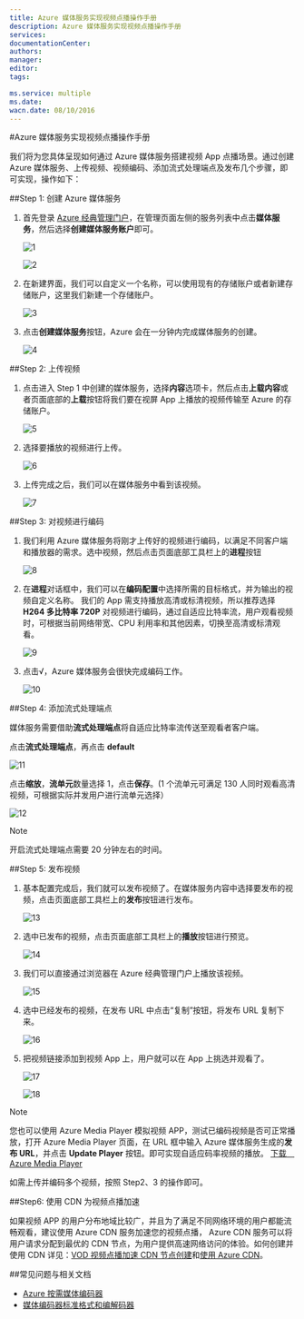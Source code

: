 ```yaml
---
title: Azure 媒体服务实现视频点播操作手册
description: Azure 媒体服务实现视频点播操作手册
services: 
documentationCenter: 
authors: 
manager: 
editor: 
tags: 

ms.service: multiple
ms.date: 
wacn.date: 08/10/2016
---
```


#Azure 媒体服务实现视频点播操作手册

我们将为您具体呈现如何通过 Azure 媒体服务搭建视频 App 点播场景。通过创建 Azure 媒体服务、上传视频、视频编码、添加流式处理端点及发布几个步骤，即可实现，操作如下：

##Step 1: 创建 Azure 媒体服务

1. 首先登录 [Azure 经典管理门户](https://manage.windowsazure.cn/)，在管理页面左侧的服务列表中点击**媒体服务**，然后选择**创建媒体服务账户**即可。

    ![1](./media/azure-media-services-on-demand-streaming/1.png)

    ![2](./media/azure-media-services-on-demand-streaming/2.png)

2. 在新建界面，我们可以自定义一个名称，可以使用现有的存储账户或者新建存储账户，这里我们新建一个存储账户。 

    ![3](./media/azure-media-services-on-demand-streaming/3.png)

3. 点击**创建媒体服务**按钮，Azure 会在一分钟内完成媒体服务的创建。

    ![4](./media/azure-media-services-on-demand-streaming/4.png)

##Step 2: 上传视频
1. 点击进入 Step 1 中创建的媒体服务，选择**内容**选项卡，然后点击**上载内容**或者页面底部的**上载**按钮将我们要在视屏 App 上播放的视频传输至 Azure 的存储账户。

    ![5](./media/azure-media-services-on-demand-streaming/5.png)

2. 选择要播放的视频进行上传。

    ![6](./media/azure-media-services-on-demand-streaming/6.png)

3. 上传完成之后，我们可以在媒体服务中看到该视频。

    ![7](./media/azure-media-services-on-demand-streaming/7.png)

##Step 3: 对视频进行编码

1. 我们利用 Azure 媒体服务将刚才上传好的视频进行编码，以满足不同客户端和播放器的需求。选中视频，然后点击页面底部工具栏上的**进程**按钮

    ![8](./media/azure-media-services-on-demand-streaming/8.png)

2. 在**进程**对话框中，我们可以在**编码配置**中选择所需的目标格式，并为输出的视频自定义名称。
我们的 App 需支持播放高清或标清视频，所以推荐选择 **H264 多比特率 720P** 对视频进行编码，通过自适应比特率流，用户观看视频时，可根据当前网络带宽、CPU 利用率和其他因素，切换至高清或标清观看。

    ![9](./media/azure-media-services-on-demand-streaming/9.png)

3. 点击√，Azure 媒体服务会很快完成编码工作。

    ![10](./media/azure-media-services-on-demand-streaming/10.png)

##Step 4: 添加流式处理端点

媒体服务需要借助**流式处理端点**将自适应比特率流传送至观看者客户端。  

点击**流式处理端点**，再点击 **default**

![11](./media/azure-media-services-on-demand-streaming/11.png)

点击**缩放**，**流单元**数量选择 1，点击**保存**。(1 个流单元可满足 130 人同时观看高清视频，可根据实际并发用户进行流单元选择）

![12](./media/azure-media-services-on-demand-streaming/12.png)

>[!NOTE]
>开启流式处理端点需要 20 分钟左右的时间。

##Step 5: 发布视频

1. 基本配置完成后，我们就可以发布视频了。在媒体服务内容中选择要发布的视频，点击页面底部工具栏上的**发布**按钮进行发布。

    ![13](./media/azure-media-services-on-demand-streaming/13.png)

2. 选中已发布的视频，点击页面底部工具栏上的**播放**按钮进行预览。

    ![14](./media/azure-media-services-on-demand-streaming/14.png)

3. 我们可以直接通过浏览器在 Azure 经典管理门户上播放该视频。

    ![15](./media/azure-media-services-on-demand-streaming/15.png)

4. 选中已经发布的视频，在发布 URL 中点击“复制”按钮，将发布 URL 复制下来。

    ![16](./media/azure-media-services-on-demand-streaming/16.png)

5. 把视频链接添加到视频 App 上，用户就可以在 App 上挑选并观看了。

    ![17](./media/azure-media-services-on-demand-streaming/17.png)

    ![18](./media/azure-media-services-on-demand-streaming/18.png)

>[!NOTE]
>您也可以使用 Azure Media Player 模拟视频 APP，测试已编码视频是否可正常播放，打开 Azure Media Player 页面，在 URL 框中输入 Azure 媒体服务生成的**发布 URL**，并点击 **Update Player** 按钮。即可实现自适应码率视频的播放。 [下载　Azure Media Player](http://ampdemo.azureedge.net/azuremediaplayer.html)

如需上传并编码多个视频，按照 Step2、3 的操作即可。

##Step6: 使用 CDN 为视频点播加速

如果视频 APP 的用户分布地域比较广，并且为了满足不同网络环境的用户都能流畅观看，建议使用 Azure CDN 服务加速您的视频点播， Azure CDN 服务可以将用户请求分配到最优的 CDN 节点，为用户提供高速网络访问的体验。如何创建并使用 CDN 详见：[VOD 视频点播加速 CDN 节点创建](./cdn/cdn-how-to-create-VOD-CDN-endpoint.md)和[使用 Azure CDN](./cdn/cdn-how-to-use.md)。

##常见问题与相关文档

- [Azure 按需媒体编码器](./media-services/media-services-encode-asset.md)
- [媒体编码器标准格式和编解码器](./media-services/media-services-media-encoder-standard-formats.md)